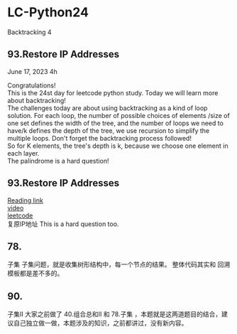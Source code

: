 # LC-Python24
Backtracking 4

## 93.Restore IP Addresses

June 17, 2023  4h

Congratulations!\
This is the 24st day for leetcode python study. Today we will learn more about backtracking!\
The challenges today are about using backtracking as a kind of loop solution. For each loop, the number of possible choices of elements /size of one set defines the width of the tree, and the number of loops we need to have/k defines the depth of the tree, we use recursion to simplify the multiple loops. Don't forget the backtracking process followed!\
So for K elements, the tree's depth is k, because we choose one element in each layer.\
The palindrome is a hard question!

##  93.Restore IP Addresses
[Reading link](https://github.com/youngyangyang04/leetcode-master/blob/master/problems/0093.%E5%A4%8D%E5%8E%9FIP%E5%9C%B0%E5%9D%80.md)\
[video](https://www.bilibili.com/video/BV1XP4y1U73i/?spm_id_from=333.788&vd_source=63f26efad0d35bcbb0de794512ac21f3)\
[leetcode](https://leetcode.com/problems/restore-ip-addresses/)\
复原IP地址 This is a hard question too.




## 78.
子集  子集问题，就是收集树形结构中，每一个节点的结果。 整体代码其实和 回溯模板都是差不多的。 





## 90.
子集II 大家之前做了 40.组合总和II 和 78.子集 ，本题就是这两道题目的结合，建议自己独立做一做，本题涉及的知识，之前都讲过，没有新内容。




